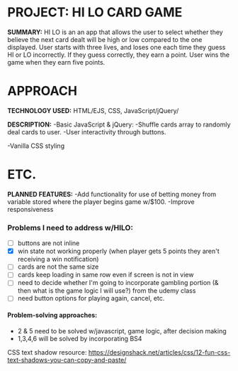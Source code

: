 # PROJECT: HI LO CARD GAME

**SUMMARY:** HI LO is an an app that allows the user to select whether they believe the next card dealt will be high or low compared to the one displayed. User starts with three lives, and loses one each time they guess HI or LO incorrectly.  If they guess correctly, they earn a point.  User wins the game when they earn five points.

# APPROACH
**TECHNOLOGY USED:** HTML/EJS, CSS, JavaScript/jQuery/


**DESCRIPTION:**
-Basic JavaScript & jQuery:
    -Shuffle cards array to randomly deal cards to user.
    -User interactivity through buttons.

-Vanilla CSS styling


# ETC.
**PLANNED FEATURES:**
-Add functionality for use of betting money from variable stored where the player begins game w/$100.
-Improve responsiveness


### **Problems I need to address w/HILO:**
- [ ] buttons are not inline
- [x] win state not working properly (when player gets 5 points they aren't receiving a win notification)
- [ ] cards are not the same size
- [ ] cards keep loading in same row even if screen is not in view
- [ ] need to decide whether I'm going to incorporate gambling portion (& then what is the game logic I will use?) from the udemy class
- [ ] need button options for playing again, cancel, etc.

#### **Problem-solving approaches:**
- 2 & 5 need to be solved w/javascript, game logic, after decision making
- 1,3,4,6 will be solved by incorporating BS4


CSS text shadow resource: https://designshack.net/articles/css/12-fun-css-text-shadows-you-can-copy-and-paste/
